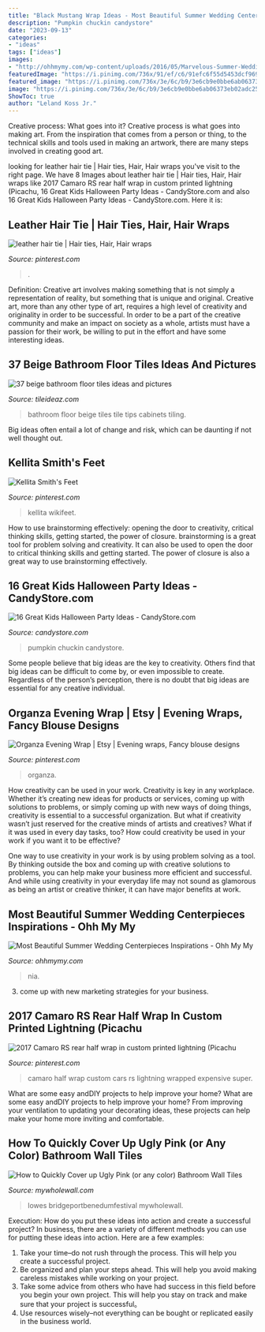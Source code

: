 ```yaml
---
title: "Black Mustang Wrap Ideas - Most Beautiful Summer Wedding Centerpieces Inspirations"
description: "Pumpkin chuckin candystore"
date: "2023-09-13"
categories:
- "ideas"
tags: ["ideas"]
images:
- "http://ohhmymy.com/wp-content/uploads/2016/05/Marvelous-Summer-Wedding-Centerpieces.jpg"
featuredImage: "https://i.pinimg.com/736x/91/ef/c6/91efc6f55d5453dcf969655f530ebb7e.jpg"
featured_image: "https://i.pinimg.com/736x/3e/6c/b9/3e6cb9e0bbe6ab06373eb02adc252663.jpg"
image: "https://i.pinimg.com/736x/3e/6c/b9/3e6cb9e0bbe6ab06373eb02adc252663.jpg"
ShowToc: true
author: "Leland Koss Jr."
---
```



Creative process: What goes into it?
Creative process is what goes into making art. From the inspiration that comes from a person or thing, to the technical skills and tools used in making an artwork, there are many steps involved in creating good art.

	

		
looking for leather hair tie | Hair ties, Hair, Hair wraps you've visit to the right page. We have 8 Images about leather hair tie | Hair ties, Hair, Hair wraps like 2017 Camaro RS rear half wrap in custom printed lightning (Picachu, 16 Great Kids Halloween Party Ideas - CandyStore.com and also 16 Great Kids Halloween Party Ideas - CandyStore.com. Here it is:
		
    
## Leather Hair Tie | Hair Ties, Hair, Hair Wraps

<img loading=lazy src="https://i.pinimg.com/736x/d2/b8/3f/d2b83ffccbda10001cb79a72aa2c4d6b--hair-ties-hair-beauty.jpg" onerror="this.onerror=null;this.src='https://tse4.mm.bing.net/th?id=OIP.9R_MzaoInWP_VDbJ8NBx4wHaJ3&amp;pid=15.1';" alt="leather hair tie | Hair ties, Hair, Hair wraps">

_Source: pinterest.com_

>. 

	

Definition: Creative art involves making something that is not simply a representation of reality, but something that is unique and original.
Creative art, more than any other type of art, requires a high level of creativity and originality in order to be successful. In order to be a part of the creative community and make an impact on society as a whole, artists must have a passion for their work, be willing to put in the effort and have some interesting ideas.

    
## 37 Beige Bathroom Floor Tiles Ideas And Pictures

<img loading=lazy src="http://www.tileideaz.com/wp-content/uploads/2015/03/beige_bathroom_floor_tiles_27.jpg" onerror="this.onerror=null;this.src='https://tse4.mm.bing.net/th?id=OIP.SJM_wGQUgeEZVHmXn8lCeAHaJ3&amp;pid=15.1';" alt="37 beige bathroom floor tiles ideas and pictures">

_Source: tileideaz.com_

>bathroom floor beige tiles tile tips cabinets tiling. 

	

Big ideas often entail a lot of change and risk, which can be daunting if not well thought out.

    
## Kellita Smith&#039;s Feet

<img loading=lazy src="https://i.pinimg.com/736x/98/9d/38/989d38a0e0eb86d2f79d706bbdae9f20--kellita-smith-black-artists.jpg" onerror="this.onerror=null;this.src='https://tse3.mm.bing.net/th?id=OIP.6RvU6JPKKYYwrZ89uzE1iQHaNH&amp;pid=15.1';" alt="Kellita Smith&#039;s Feet">

_Source: pinterest.com_

>kellita wikifeet. 

	

How to use brainstorming effectively: opening the door to creativity, critical thinking skills, getting started, the power of closure.
brainstorming is a great tool for problem solving and creativity. It can also be used to open the door to critical thinking skills and getting started. The power of closure is also a great way to use brainstorming effectively.

    
## 16 Great Kids Halloween Party Ideas - CandyStore.com

<img loading=lazy src="https://www.candystore.com/blog/wp-content/uploads/2015/09/A-DIY-Pumpkin-Chuckin-Halloween-Game-Sponsored-by-CottonelleTarget-at-B-Inspired-Mama.jpg" onerror="this.onerror=null;this.src='https://tse1.mm.bing.net/th?id=OIP.Z2PD0MG9m_WhS2BB5oMpyAHaKX&amp;pid=15.1';" alt="16 Great Kids Halloween Party Ideas - CandyStore.com">

_Source: candystore.com_

>pumpkin chuckin candystore. 

	

Some people believe that big ideas are the key to creativity. Others find that big ideas can be difficult to come by, or even impossible to create. Regardless of the person’s perception, there is no doubt that big ideas are essential for any creative individual.

    
## Organza Evening Wrap | Etsy | Evening Wraps, Fancy Blouse Designs

<img loading=lazy src="https://i.pinimg.com/736x/91/ef/c6/91efc6f55d5453dcf969655f530ebb7e.jpg" onerror="this.onerror=null;this.src='https://tse3.mm.bing.net/th?id=OIP.qCd6ifZanO8wtNKP_2kCZQHaJ4&amp;pid=15.1';" alt="Organza Evening Wrap | Etsy | Evening wraps, Fancy blouse designs">

_Source: pinterest.com_

>organza. 

	

How creativity can be used in your work.
Creativity is key in any workplace. Whether it’s creating new ideas for products or services, coming up with solutions to problems, or simply coming up with new ways of doing things, creativity is essential to a successful organization.
But what if creativity wasn’t just reserved for the creative minds of artists and creatives? What if it was used in every day tasks, too? How could creativity be used in your work if you want it to be effective?

One way to use creativity in your work is by using problem solving as a tool. By thinking outside the box and coming up with creative solutions to problems, you can help make your business more efficient and successful. And while using creativity in your everyday life may not sound as glamorous as being an artist or creative thinker, it can have major benefits at work.

    
## Most Beautiful Summer Wedding Centerpieces Inspirations - Ohh My My

<img loading=lazy src="http://ohhmymy.com/wp-content/uploads/2016/05/Marvelous-Summer-Wedding-Centerpieces.jpg" onerror="this.onerror=null;this.src='https://tse3.mm.bing.net/th?id=OIP.SERZqPI3ZY3iJhtE6Hkp8QHaLw&amp;pid=15.1';" alt="Most Beautiful Summer Wedding Centerpieces Inspirations - Ohh My My">

_Source: ohhmymy.com_

>nia. 

	

3. come up with new marketing strategies for your business.

    
## 2017 Camaro RS Rear Half Wrap In Custom Printed Lightning (Picachu

<img loading=lazy src="https://i.pinimg.com/736x/3e/6c/b9/3e6cb9e0bbe6ab06373eb02adc252663.jpg" onerror="this.onerror=null;this.src='https://tse3.mm.bing.net/th?id=OIP.rvlr5EvI6V8hfjfBzoSexAHaFJ&amp;pid=15.1';" alt="2017 Camaro RS rear half wrap in custom printed lightning (Picachu">

_Source: pinterest.com_

>camaro half wrap custom cars rs lightning wrapped expensive super. 

	

What are some easy andDIY projects to help improve your home?
What are some easy andDIY projects to help improve your home? From improving your ventilation to updating your decorating ideas, these projects can help make your home more inviting and comfortable.

    
## How To Quickly Cover Up Ugly Pink (or Any Color) Bathroom Wall Tiles

<img loading=lazy src="https://mywholewall.com/wp-content/uploads/2020/07/gloss-light-ivory-685x1024.jpg" onerror="this.onerror=null;this.src='https://tse4.mm.bing.net/th?id=OIP.WtmNJhew3r8SQPyLIPTKVwHaLE&amp;pid=15.1';" alt="How to Quickly Cover up Ugly Pink (or any color) Bathroom Wall Tiles">

_Source: mywholewall.com_

>lowes bridgeportbenedumfestival mywholewall. 

	

Execution: How do you put these ideas into action and create a successful project?
In business, there are a variety of different methods you can use for putting these ideas into action. Here are a few examples:
1. Take your time–do not rush through the process. This will help you create a successful project.
2. Be organized and plan your steps ahead. This will help you avoid making careless mistakes while working on your project.
3. Take some advice from others who have had success in this field before you begin your own project. This will help you stay on track and make sure that your project is successful。
4. Use resources wisely–not everything can be bought or replicated easily in the business world.

